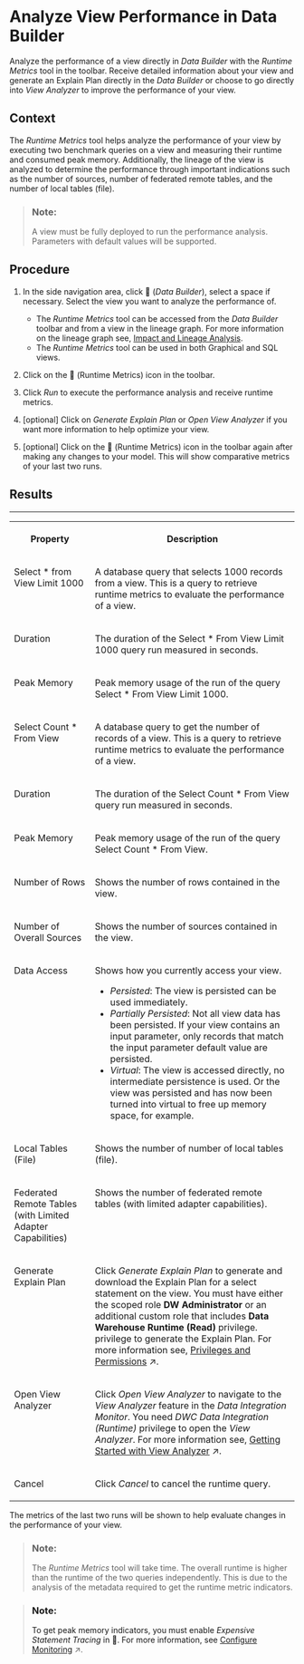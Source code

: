<!-- loio6e9ba26e11dc4062801c1dfcbf9a1072 -->

<link rel="stylesheet" type="text/css" href="css/sap-icons.css"/>

# Analyze View Performance in Data Builder

Analyze the performance of a view directly in *Data Builder* with the *Runtime Metrics* tool in the toolbar. Receive detailed information about your view and generate an Explain Plan directly in the *Data Builder* or choose to go directly into *View Analyzer* to improve the performance of your view.



## Context

The *Runtime Metrics* tool helps analyze the performance of your view by executing two benchmark queries on a view and measuring their runtime and consumed peak memory. Additionally, the lineage of the view is analyzed to determine the performance through important indications such as the number of sources, number of federated remote tables, and the number of local tables \(file\).

> ### Note:  
> A view must be fully deployed to run the performance analysis. Parameters with default values will be supported.



## Procedure

1.  In the side navigation area, click <span class="FPA-icons-V3"></span> \(*Data Builder*\), select a space if necessary. Select the view you want to analyze the performance of.

    -   The *Runtime Metrics* tool can be accessed from the *Data Builder* toolbar and from a view in the lineage graph. For more information on the lineage graph see, [Impact and Lineage Analysis](impact-and-lineage-analysis-9da4892.md).
    -   The *Runtime Metrics* tool can be used in both Graphical and SQL views.

2.  Click on the <span class="SAP-icons-V5"></span> \(Runtime Metrics\) icon in the toolbar.

3.  Click *Run* to execute the performance analysis and receive runtime metrics.

4.  \[optional\] Click on *Generate Explain Plan* or *Open View Analyzer* if you want more information to help optimize your view.

5.  \[optional\] Click on the <span class="SAP-icons-V5"></span> \(Runtime Metrics\) icon in the toolbar again after making any changes to your model. This will show comparative metrics of your last two runs.




<a name="loio6e9ba26e11dc4062801c1dfcbf9a1072__result_km5_5pt_z2c"/>

## Results

****


<table>
<tr>
<th valign="top">

Property

</th>
<th valign="top">

Description

</th>
</tr>
<tr>
<td valign="top">

Select \* from View Limit 1000

</td>
<td valign="top">

A database query that selects 1000 records from a view. This is a query to retrieve runtime metrics to evaluate the performance of a view.

</td>
</tr>
<tr>
<td valign="top">

Duration

</td>
<td valign="top">

The duration of the Select \* From View Limit 1000 query run measured in seconds.

</td>
</tr>
<tr>
<td valign="top">

Peak Memory

</td>
<td valign="top">

Peak memory usage of the run of the query Select \* From View Limit 1000.

</td>
</tr>
<tr>
<td valign="top">

Select Count \* From View

</td>
<td valign="top">

A database query to get the number of records of a view. This is a query to retrieve runtime metrics to evaluate the performance of a view.

</td>
</tr>
<tr>
<td valign="top">

Duration

</td>
<td valign="top">

The duration of the Select Count \* From View query run measured in seconds.

</td>
</tr>
<tr>
<td valign="top">

Peak Memory

</td>
<td valign="top">

Peak memory usage of the run of the query Select Count \* From View.

</td>
</tr>
<tr>
<td valign="top">

Number of Rows

</td>
<td valign="top">

Shows the number of rows contained in the view.

</td>
</tr>
<tr>
<td valign="top">

Number of Overall Sources

</td>
<td valign="top">

Shows the number of sources contained in the view.

</td>
</tr>
<tr>
<td valign="top">

Data Access

</td>
<td valign="top">

Shows how you currently access your view.

-   *Persisted*: The view is persisted can be used immediately.
-   *Partially Persisted*: Not all view data has been persisted. If your view contains an input parameter, only records that match the input parameter default value are persisted.
-   *Virtual*: The view is accessed directly, no intermediate persistence is used. Or the view was persisted and has now been turned into virtual to free up memory space, for example.



</td>
</tr>
<tr>
<td valign="top">

Local Tables \(File\)

</td>
<td valign="top">

Shows the number of number of local tables \(file\).

</td>
</tr>
<tr>
<td valign="top">

Federated Remote Tables \(with Limited Adapter Capabilities\)

</td>
<td valign="top">

Shows the number of federated remote tables \(with limited adapter capabilities\).

</td>
</tr>
<tr>
<td valign="top">

Generate Explain Plan

</td>
<td valign="top">

Click *Generate Explain Plan* to generate and download the Explain Plan for a select statement on the view. You must have either the scoped role **DW Administrator** or an additional custom role that includes **Data Warehouse Runtime \(Read\)** privilege. privilege to generate the Explain Plan. For more information see, [Privileges and Permissions](https://help.sap.com/viewer/935116dd7c324355803d4b85809cec97/DEV_CURRENT/en-US/d7350c6823a14733a7a5727bad8371aa.html "A privilege represents a task or an area in SAP Datasphere and can be assigned to a specific role. The actions that can be performed in the area are determined by the permissions assigned to a privilege.") :arrow_upper_right:.

</td>
</tr>
<tr>
<td valign="top">

Open View Analyzer

</td>
<td valign="top">

Click *Open View Analyzer* to navigate to the *View Analyzer* feature in the *Data Integration Monitor*. You need *DWC Data Integration \(Runtime\)* privilege to open the *View Analyzer*. For more information see, [Getting Started with View Analyzer](https://help.sap.com/viewer/9f36ca35bc6145e4acdef6b4d852d560/DEV_CURRENT/en-US/e0aeddba00b14be29b5e49b47001d43b.html "Use the View Analyzer to explore graphical or SQL views and the entities they consume.") :arrow_upper_right:.

</td>
</tr>
<tr>
<td valign="top">

Cancel

</td>
<td valign="top">

Click *Cancel* to cancel the runtime query.

</td>
</tr>
</table>

The metrics of the last two runs will be shown to help evaluate changes in the performance of your view.

> ### Note:  
> The *Runtime Metrics* tool will take time. The overall runtime is higher than the runtime of the two queries independently. This is due to the analysis of the metadata required to get the runtime metric indicators.

> ### Note:  
> To get peak memory indicators, you must enable *Expensive Statement Tracing* in :wrench:. For more information, see [Configure Monitoring](https://help.sap.com/viewer/935116dd7c324355803d4b85809cec97/DEV_CURRENT/en-US/9cd0691c44a74f2aa47b52f615f74433.html "You can control which monitoring data is collected and also obtain independent access to the underlying SAP HANA monitoring views that power the System Monitor.") :arrow_upper_right:.


